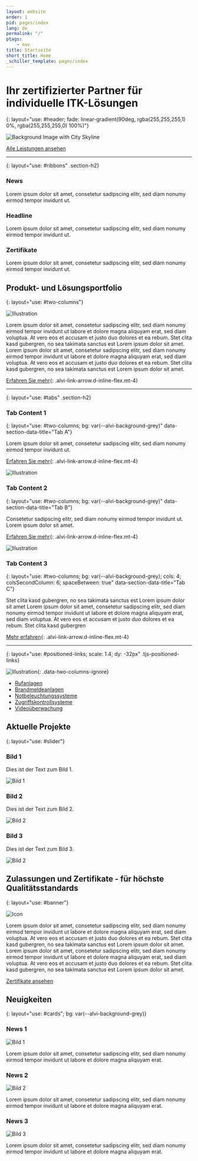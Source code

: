 ```yaml
---
layout: website
order: 1
pid: pages/index
lang: de
permalink: "/"
ptags:
    - nav
title: Startseite
short_title: Home
_schiller_template: pages/index
---
```


# Ihr zertifizierter Partner für individuelle ITK-Lösungen
{: layout="use: #header; fade: linear-gradient(90deg, rgba(255,255,255,1) 0%, rgba(255,255,255,0) 100%)"}
   
![Background Image with City Skyline](https://assets.volkmann.dev/alvi/city.jpg)
   
[Alle Leistungen ansehen](/#leistungen)

---
{: layout="use: #ribbons" .section-h2}

### News

Lorem ipsum dolor sit amet, consetetur sadipscing elitr, sed diam nonumy eirmod tempor invidunt ut.

### Headline

Lorem ipsum dolor sit amet, consetetur sadipscing elitr, sed diam nonumy eirmod tempor invidunt ut.

### Zertifikate

Lorem ipsum dolor sit amet, consetetur sadipscing elitr, sed diam nonumy eirmod tempor invidunt ut.

## Produkt- und Lösungsportfolio
{: layout="use: #two-columns"}

![Illustration](https://assets.volkmann.dev/alvi/molecules.png)

Lorem ipsum dolor sit amet, consetetur sadipscing elitr, sed diam nonumy eirmod tempor invidunt ut labore et dolore magna aliquyam erat, sed diam voluptua. At vero eos et accusam et justo duo dolores et ea rebum. Stet clita kasd gubergren, no sea takimata sanctus est Lorem ipsum dolor sit amet. Lorem ipsum dolor sit amet, consetetur sadipscing elitr, sed diam nonumy eirmod tempor invidunt ut labore et dolore magna aliquyam erat, sed diam voluptua. At vero eos et accusam et justo duo dolores et ea rebum. Stet clita kasd gubergren, no sea takimata sanctus est Lorem ipsum dolor sit amet.

[Erfahren Sie mehr](#){: .alvi-link-arrow.d-inline-flex.mt-4}

---
{: layout="use: #tabs" .section-h2}

### Tab Content 1
{: layout="use: #two-columns; bg: var(--alvi-background-grey)" data-section-data-title="Tab A"}

Lorem ipsum dolor sit amet, consetetur sadipscing elitr, sed diam nonumy eirmod tempor invidunt ut.

[Erfahren Sie mehr](#){: .alvi-link-arrow.d-inline-flex.mt-4}

![Illustration](https://assets.volkmann.dev/alvi/molecules.png)

### Tab Content 2
{: layout="use: #two-columns; bg: var(--alvi-background-grey)" data-section-data-title="Tab B"}

Consetetur sadipscing elitr, sed diam nonumy eirmod tempor invidunt ut. Lorem ipsum dolor sit amet.

[Erfahren Sie mehr](#){: .alvi-link-arrow.d-inline-flex.mt-4}

![Illustration](https://assets.volkmann.dev/alvi/molecules.png)

### Tab Content 3
{: layout="use: #two-columns; bg: var(--alvi-background-grey); cols: 4; colsSecondColumn: 6; spaceBetween: true" data-section-data-title="Tab C"}

Stet clita kasd gubergren, no sea takimata sanctus est Lorem ipsum dolor sit amet Lorem ipsum dolor sit amet, consetetur sadipscing elitr, sed diam nonumy eirmod tempor invidunt ut labore et dolore magna aliquyam erat, sed diam voluptua. At vero eos et accusam et justo duo dolores et ea rebum. Stet clita kasd gubergren

[Mehr erfahren](#){: .alvi-link-arrow.d-inline-flex.mt-4}

---
{: layout="use: #positioned-links; scale: 1.4; dy: -32px" .tjs-positioned-links}

![Illustration](https://assets.volkmann.dev/alvi/building.png){: .data-two-columns-ignore}

- <a style="--left: 20%; --top: 10%" href="#">Rufanlagen</a>
- <a style="--left: 5%; --top: 30%" href="#">Brandmeldeanlagen</a>
- <a style="--right: 5%; --top: 40%;" href="#">Notbeleuchtungssysteme</a>
- <a style="--left: 10%; --top: 60%;" href="#">Zugriffskontrollsysteme</a>
- <a style="--right: 30%; --top: 75%;" href="#">Videoüberwachung</a>

## Aktuelle Projekte
{: layout="use: #slider"}

### Bild 1

Dies ist der Text zum Bild 1.

![Bild 1](https://images.pexels.com/photos/209251/pexels-photo-209251.jpeg?auto=compress&cs=tinysrgb&w=1260&h=750&dpr=2)

### Bild 2

Dies ist der Text zum Bild 2.

![Bild 2](https://images.pexels.com/photos/269077/pexels-photo-269077.jpeg?auto=compress&cs=tinysrgb&w=1260&h=750&dpr=2)

### Bild 3

Dies ist der Text zum Bild 3.

![Bild 2](https://images.pexels.com/photos/273214/pexels-photo-273214.jpeg?auto=compress&cs=tinysrgb&w=1260&h=750&dpr=2)

## Zulassungen und Zertifikate - für höchste Qualitätsstandards
{: layout="use: #banner"}

![Icon](https://assets.volkmann.dev/alvi/degree-white.png)

Lorem ipsum dolor sit amet, consetetur sadipscing elitr, sed diam nonumy eirmod tempor invidunt ut labore et dolore magna aliquyam erat, sed diam voluptua. At vero eos et accusam et justo duo dolores et ea rebum. Stet clita kasd gubergren, no sea takimata sanctus est Lorem ipsum dolor sit amet. Lorem ipsum dolor sit amet, consetetur sadipscing elitr, sed diam nonumy eirmod tempor invidunt ut labore et dolore magna aliquyam erat, sed diam voluptua. At vero eos et accusam et justo duo dolores et ea rebum. Stet clita kasd gubergren, no sea takimata sanctus est Lorem ipsum dolor sit amet.

[Zertifikate ansehen](#)

## Neuigkeiten
{: layout="use: #cards"; bg: var(--alvi-background-grey)}

### News 1

![Bild 1](https://images.pexels.com/photos/3184465/pexels-photo-3184465.jpeg?auto=compress&cs=tinysrgb&w=1260&h=750&dpr=2)

Lorem ipsum dolor sit amet, consetetur sadipscing elitr, sed diam nonumy eirmod tempor invidunt ut labore et dolore magna aliquyam erat.

### News 2

![Bild 2](https://images.pexels.com/photos/3184465/pexels-photo-3184465.jpeg?auto=compress&cs=tinysrgb&w=1260&h=750&dpr=2)

Lorem ipsum dolor sit amet, consetetur sadipscing elitr, sed diam nonumy eirmod tempor invidunt ut labore et dolore magna aliquyam erat.

### News 3

![Bild 3](https://images.pexels.com/photos/3184465/pexels-photo-3184465.jpeg?auto=compress&cs=tinysrgb&w=1260&h=750&dpr=2)

Lorem ipsum dolor sit amet, consetetur sadipscing elitr, sed diam nonumy eirmod tempor invidunt ut labore et dolore magna aliquyam erat.

